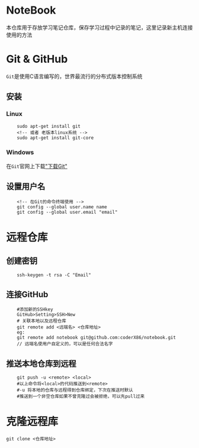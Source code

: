 
# NoteBook
本仓库用于存放学习笔记仓库，保存学习过程中记录的笔记，这里记录新主机连接使用的方法


# Git & GitHub
`Git`是使用C语言编写的，世界最流行的分布式版本控制系统

## 安装
### Linux
```
    sudo apt-get install git
    <!-- 或者 老版本linux系统 -->
    sudo apt-get install git-core
```

### Windows
在`Git`官网上下载["下载Git"](https://git-scm.com/downloads "从官网下载Git")

## 设置用户名
``` 
    <!-- 在Git的命令终端使用 -->
    git config --global user.name name
    git config --global user.email "email"
```

# 远程仓库
## 创建密钥
```
    ssh-keygen -t rsa -C "Email"
```
## 连接GitHub
```
    #添加新的SSHkey
    GitHub>Setting>SSH>New
    # 关联本地以及远程仓库
    git remote add <远端名> <仓库地址>
    eg:
    git remote add notebook git@github.com:coderX86/notebook.git
    // 远端名使用户自定义的，可以是任何合法名字
```
## 推送本地仓库到远程
```
    git push -u <remote> <local>
    #以上命令将<local>的代码推送到<remote>
    #-u 将本地的仓库与远程得到仓库绑定，下次在推送时默认 
    #推送到一个非空仓库如果不曾克隆过会被拒绝，可以先pull过来
```

# 克隆远程库
    git clone <仓库地址>
